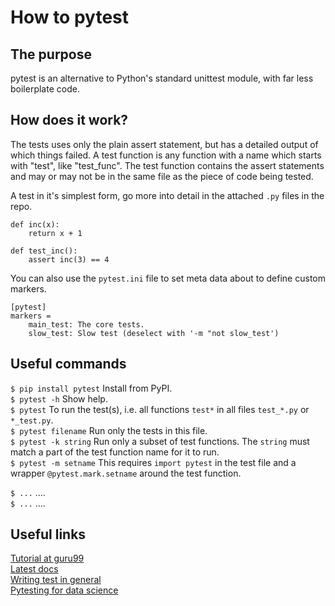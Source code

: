 # How to pytest

## The purpose
pytest is an alternative to Python's standard unittest module, with far less boilerplate code.

## How does it work?
The tests uses only the plain assert statement, but has a detailed output of which things failed. A test function is any function with a name which starts with "test", like "test_func". The test function contains the assert statements and may or may not be in the same file as the piece of code being tested.

A test in it's simplest form, go more into detail in the attached `.py` files in the repo.
```
def inc(x):
    return x + 1

def test_inc():
    assert inc(3) == 4
```
You can also use the `pytest.ini` file to set meta data about to define custom markers.
```
[pytest]
markers =
    main_test: The core tests.
    slow_test: Slow test (deselect with '-m "not slow_test')
```

## Useful commands
`$ pip install pytest` Install from PyPI. <br/>
`$ pytest -h` Show help.<br/>
`$ pytest` To run the test(s), i.e. all functions `test*` in all files `test_*.py` or `*_test.py`. <br/>
`$ pytest filename` Run only the tests in this file.<br/>
`$ pytest -k string` Run only a subset of test functions. The `string` must match a part of the test function name for it to run.<br/>
`$ pytest -m setname` This requires `import pytest` in the test file and a wrapper `@pytest.mark.setname` around the test function.<br/>

`$ ...` ....<br/>
`$ ...` ....<br/>

## Useful links
[Tutorial at guru99](https://www.guru99.com/pytest-tutorial.html)<br/>
[Latest docs](https://docs.pytest.org/en/latest/)<br/>
[Writing test in general](https://docs.python-guide.org/writing/tests/)<br/>
[Pytesting for data science](https://towardsdatascience.com/unit-testing-for-data-scientists-dc5e0cd397fb?source=emailShare-4bc2cf6e09a0-1600340162&_branch_match_id=804235815812269298)<br/>
